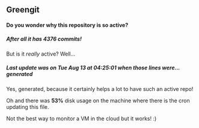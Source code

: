 ## Greengit

#### Do you wonder why this repository is so active?

##### After all it has 4376 commits!

But is it *really* active? Well...

##### Last update was on Tue Aug 13 at 04:25:01 when those lines were... generated

Yes, generated, because it certainly helps a lot to have such an active repo!

Oh and there was **53%** disk usage on the machine
where there is the cron updating this file.

Not the best way to monitor a VM in the cloud but it works! :)
